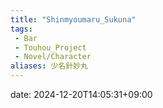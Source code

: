 ```yaml
---
title: "Shinmyoumaru_Sukuna"
tags:
 - Bar
 - Touhou_Project
 - Novel/Character
aliases: 少名針妙丸
---
```


date: 2024-12-20T14:05:31+09:00



